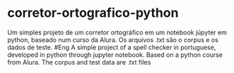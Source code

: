 # corretor-ortografico-python
Um simples projeto de um corretor ortográfico em um notebook júpyter em python, baseado num curso da Alura.
Os arquivos .txt são o corpus e os dados de teste.
#Eng
A simple project of a spell checker in portuguese, developed in python through jupyter notebook. Based on a python course from Alura.
The corpus and test data are .txt files
